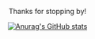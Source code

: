 <div align="center">

Thanks for stopping by!
  
</div>

<div align="center">

[![Anurag's GitHub stats](https://github-readme-stats.vercel.app/api?username=mariareccoppa)](https://github.com/mariareccoppa/github-readme-stats)


</div>

<!--
**mariareccoppa/mariareccoppa** is a ✨ _special_ ✨ repository because its `README.md` (this file) appears on your GitHub profile.

Here are some ideas to get you started:

- 🔭 I’m currently working on ...
- 🌱 I’m currently learning ...
- 👯 I’m looking to collaborate on ...
- 🤔 I’m looking for help with ...
- 💬 Ask me about ...
- 📫 How to reach me: ...
- 😄 Pronouns: ...
- ⚡ Fun fact: ...
-->
